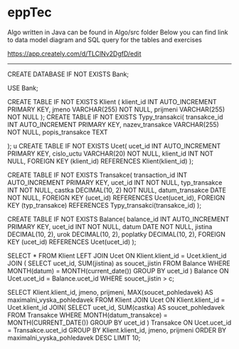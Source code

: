 # eppTec
Algo written in Java can be found in Algo/src folder
Below you can find link to data model diagram and SQL query for the tables and exercises

https://app.creately.com/d/TLClNv2DgfD/edit

-----------------------------------------------------------------------------------------

CREATE DATABASE IF NOT EXISTS Bank;

USE Bank;

CREATE TABLE IF NOT EXISTS Klient (
	klient_id INT AUTO_INCREMENT PRIMARY KEY,
	jmeno VARCHAR(255) NOT NULL,
	prijmeni VARCHAR(255) NOT NULL
);
CREATE TABLE IF NOT EXISTS Typy_transakci(
transakce_id INT AUTO_INCREMENT PRIMARY KEY,
nazev_transakce VARCHAR(255) NOT NULL,
popis_transakce TEXT

);
u
CREATE TABLE IF NOT EXISTS Ucet(
	ucet_id INT AUTO_INCREMENT PRIMARY KEY,
	cislo_uctu VARCHAR(20) NOT NULL,
	klient_id INT NOT NULL,
	FOREIGN KEY (klient_id) REFERENCES Klient(klient_id)
);

CREATE TABLE IF NOT EXISTS Transakce(
	transaction_id INT AUTO_INCREMENT PRIMARY KEY,
	ucet_id INT NOT NULL,
	typ_transakce INT NOT NULL,
	castka DECIMAL(10, 2) NOT NULL,
	datum_transakce DATE NOT NULL,
	FOREIGN KEY (ucet_id) REFERENCES Ucet(ucet_id),
	FOREIGN KEY (typ_transakce) REFERENCES Typy_transakci(transakce_id)
);

CREATE TABLE IF NOT EXISTS Balance(
	balance_id INT AUTO_INCREMENT PRIMARY KEY,
	ucet_id INT NOT NULL,
	datum DATE NOT NULL,
	jistina DECIMAL(10, 2),
	urok DECIMAL(10, 2),
	poplatky DECIMAL(10, 2),
	FOREIGN KEY (ucet_id) REFERENCES Ucet(ucet_id)
);


SELECT * FROM Klient
LEFT JOIN Ucet 
ON Klient.klient_id = Ucet.klient_id
JOIN (
	SELECT ucet_id, SUM(jistina) as soucet_jistin
    FROM Balance
    WHERE MONTH(datum) = MONTH(current_date())
    GROUP BY ucet_id
) Balance 
ON Ucet.ucet_id = Balance.ucet_id
WHERE soucet_jistin > c;

SELECT Klient.klient_id, jmeno, prijmeni, MAX(soucet_pohledavek) AS maximalni_vyska_pohledavek FROM Klient
JOIN Ucet
ON Klient.klient_id = Ucet.klient_id
JOIN( 
	SELECT ucet_id, SUM(castka) AS soucet_pohledavek
    FROM Transakce
    WHERE MONTH(datum_transakce) = MONTH(CURRENT_DATE())
    GROUP BY ucet_id
) Transakce 
ON Ucet.ucet_id = Transakce.ucet_id
GROUP BY Klient.klient_id, jmeno, prijmeni
ORDER BY maximalni_vyska_pohledavek DESC
LIMIT 10;
